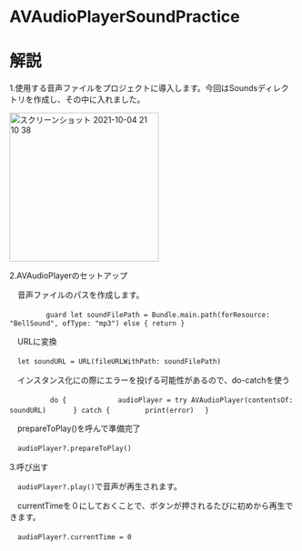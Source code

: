 # AVAudioPlayerSoundPractice

# 解説

1.使用する音声ファイルをプロジェクトに導入します。今回はSoundsディレクトリを作成し、その中に入れました。

<img width="262" alt="スクリーンショット 2021-10-04 21 10 38" src="https://user-images.githubusercontent.com/72326299/135849011-7241b481-b763-46bf-ac6f-36f0128c9a74.png">

2.AVAudioPlayerのセットアップ

　音声ファイルのパスを作成します。

　`        guard let soundFilePath = Bundle.main.path(forResource: "BellSound", ofType: "mp3") else { return }
   `

　URLに変換

　`let soundURL = URL(fileURLWithPath: soundFilePath)`

　インスタンス化にの際にエラーを投げる可能性があるので、do-catchを使う

　`        do {
  　          audioPlayer = try AVAudioPlayer(contentsOf: soundURL)
    　    } catch {
      　      print(error)
        　}
　`

　prepareToPlay()を呼んで準備完了

　`audioPlayer?.prepareToPlay()`

3.呼び出す

　`audioPlayer?.play()`で音声が再生されます。

　currentTimeを０にしておくことで、ボタンが押されるたびに初めから再生できます。

　`audioPlayer?.currentTime = 0`

